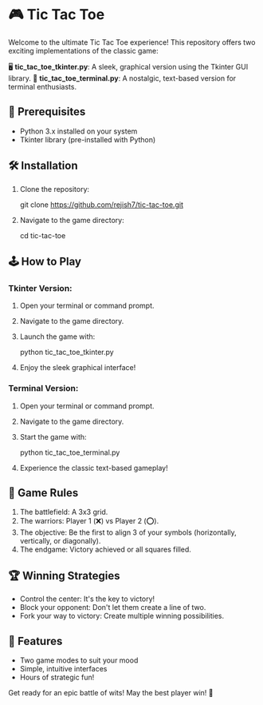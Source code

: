 # 🎮 Tic Tac Toe

Welcome to the ultimate Tic Tac Toe experience! This repository offers two exciting implementations of the classic game:

🖥️ **tic_tac_toe_tkinter.py**: A sleek, graphical version using the Tkinter GUI library.
📝 **tic_tac_toe_terminal.py**: A nostalgic, text-based version for terminal enthusiasts.

## 🚀 Prerequisites

- Python 3.x installed on your system
- Tkinter library (pre-installed with Python)

## 🛠️ Installation

1. Clone the repository:
   
   git clone https://github.com/rejish7/tic-tac-toe.git
   

2. Navigate to the game directory:
   
   cd tic-tac-toe
   

## 🕹️ How to Play

### Tkinter Version:
1. Open your terminal or command prompt.
2. Navigate to the game directory.
3. Launch the game with:
   
   python tic_tac_toe_tkinter.py
   
4. Enjoy the sleek graphical interface!

### Terminal Version:
1. Open your terminal or command prompt.
2. Navigate to the game directory.
3. Start the game with:
   
   python tic_tac_toe_terminal.py
   
4. Experience the classic text-based gameplay!

## 📜 Game Rules

1. The battlefield: A 3x3 grid.
2. The warriors: Player 1 (❌) vs Player 2 (⭕).
3. The objective: Be the first to align 3 of your symbols (horizontally, vertically, or diagonally).
4. The endgame: Victory achieved or all squares filled.

## 🏆 Winning Strategies

- Control the center: It's the key to victory!
- Block your opponent: Don't let them create a line of two.
- Fork your way to victory: Create multiple winning possibilities.

## 🌟 Features

- Two game modes to suit your mood
- Simple, intuitive interfaces
- Hours of strategic fun!

Get ready for an epic battle of wits! May the best player win! 🏅

